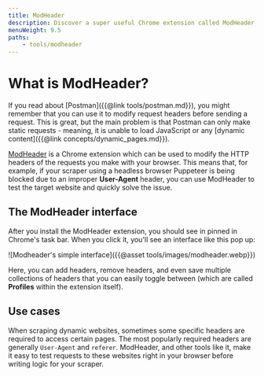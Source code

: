 ```yaml
---
title: ModHeader
description: Discover a super useful Chrome extension called ModHeader, which allows you to modify your browser's HTTP request headers.
menuWeight: 9.5
paths:
    - tools/modheader
---
```


# [](#what-is-modheader) What is ModHeader?

If you read about [Postman]({{@link tools/postman.md}}), you might remember that you can use it to modify request headers before sending a request. This is great, but the main problem is that Postman can only make static requests - meaning, it is unable to load JavaScript or any [dynamic content]({{@link concepts/dynamic_pages.md}}).

[ModHeader](https://chrome.google.com/webstore/detail/modheader/idgpnmonknjnojddfkpgkljpfnnfcklj?hl=en) is a Chrome extension which can be used to modify the HTTP headers of the requests you make with your browser. This means that, for example, if your scraper using a headless browser Puppeteer is being blocked due to an improper **User-Agent** header, you can use ModHeader to test the target website and quickly solve the issue.

## [](#interface) The ModHeader interface

After you install the ModHeader extension, you should see in pinned in Chrome's task bar. When you click it, you'll see an interface like this pop up:

![Modheader's simple interface]({{@asset tools/images/modheader.webp}})

Here, you can add headers, remove headers, and even save multiple collections of headers that you can easily toggle between (which are called **Profiles** within the extension itself).

## [](#use-cases) Use cases

When scraping dynamic websites, sometimes some specific headers are required to access certain pages. The most popularly required headers are generally `User-Agent` and `referer`. ModHeader, and other tools like it, make it easy to test requests to these websites right in your browser before writing logic for your scraper.
